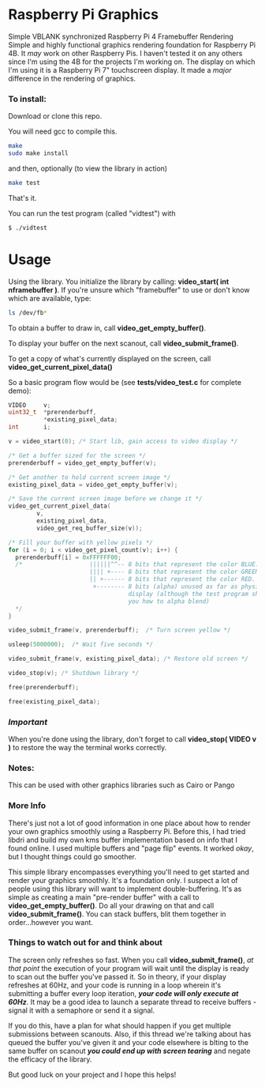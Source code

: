 # Raspberry Pi Graphics
Simple VBLANK synchronized Raspberry Pi 4 Framebuffer Rendering
Simple and highly functional graphics rendering foundation for Raspberry Pi 4B.  It *may* work on other Raspberry Pis.  I haven't tested it on any others since I'm using the 4B for the projects I'm working on.  The display on which I'm using it is a Raspberry Pi 7" touchscreen display.  It made a _major_ difference in the rendering of graphics.

### **To install:**
Download or clone this repo.

You will need gcc to compile this.
```bash
make
sudo make install
```
and then, optionally (to view the library in action)

```bash
make test
```

That's it.

You can run the test program (called "vidtest") with
```bash
$ ./vidtest
```

# Usage
Using the library.
You initialize the library by calling: **video_start( int nframebuffer )**.  If you're unsure which "framebuffer" to use or don't know which are available, type: 
```bash
ls /dev/fb*
```
To obtain a buffer to draw in, call **video_get_empty_buffer()**.

To display your buffer on the next scanout, call **video_submit_frame()**.

To get a copy of what's currently displayed on the screen, call **video_get_current_pixel_data()**

So a basic program flow would be (see **tests/video_test.c** for complete demo):
```C
VIDEO     v;
uint32_t  *prerenderbuff,
          *existing_pixel_data;
int       i;

v = video_start(0); /* Start lib, gain access to video display */

/* Get a buffer sized for the screen */
prerenderbuff = video_get_empty_buffer(v);

/* Get another to hold current screen image */
existing_pixel_data = video_get_empty_buffer(v); 

/* Save the current screen image before we change it */
video_get_current_pixel_data(
        v, 
        existing_pixel_data, 
        video_get_req_buffer_size(v));

/* Fill your buffer with yellow pixels */
for (i = 0; i < video_get_pixel_count(v); i++) {
  prerenderbuff[i] = 0xFFFFFF00;
  /*                   ||||||^^-- 8 bits that represent the color BLUE.
                       |||| +---- 8 bits that represent the color GREEN.
                       || +------ 8 bits that represent the color RED.    
                        +-------- 8 bits (alpha) unused as far as physical 
                                  display (although the test program shows 
                                  you how to alpha blend)
  */
}

video_submit_frame(v, prerenderbuff);  /* Turn screen yellow */

usleep(5000000);  /* Wait five seconds */

video_submit_frame(v, existing_pixel_data); /* Restore old screen */

video_stop(v); /* Shutdown library */

free(prerenderbuff);

free(existing_pixel_data);

```


### ***_Important_***
When you're done using the library, don't forget to call **video_stop( VIDEO v )** to restore the way the terminal works correctly.

### Notes:
This can be used with other graphics libraries such as Cairo or Pango

### **More Info**
There's just not a lot of good information in one place about how to render your own graphics smoothly using a Raspberry Pi.  Before this, I had tried libdri and build my own kms buffer implementation based on info that I found online.  I used multiple buffers and "page flip" events.  It worked _okay_, but I thought things could go smoother.

This simple library encompasses everything you'll need to get started and render your graphics smoothly.  It's a foundation only.  I suspect a lot of people using this library will want to implement double-buffering.  It's as simple as creating a main "pre-render buffer" with a call to **video_get_empty_buffer()**.  Do all your drawing on that and call **video_submit_frame()**.  You can stack buffers, blit them together in order...however you want.  

### **Things to watch out for and think about**
The screen only refreshes so fast.  When you call **video_submit_frame()**, _at that point_ the execution of your program will wait until the display is ready to scan out the buffer you've passed it.  So in theory, if your display refreshes at 60Hz, and your code is running in a loop wherein it's submitting a buffer every loop iteration, **_your code will only execute at 60Hz_**.  It may be a good idea to launch a separate thread to receive buffers - signal it with a semaphore or send it a signal.  

If you do this, have a plan for what should happen if you get multiple submissions between scanouts.  Also, if this thread we're talking about has queued the buffer you've given it and your code elsewhere is blting to the same buffer on scanout **_you could end up with screen tearing_** and negate the efficacy of the library.

But good luck on your project and I hope this helps!







